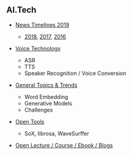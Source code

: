 ## AI.Tech 

* [News Timelines 2019](https://github.com/knlee-voice/AI.Tech/blob/master/NewsTimeline2019.md)  
  * [2018](https://github.com/knlee-voice/AI.Tech/blob/master/NewsTimeline2018.md), [2017](https://github.com/knlee-voice/AI.Tech/blob/master/NewsTimeline2017.md), [2016](https://github.com/knlee-voice/AI.Tech/blob/master/NewsTimeline2016.md)


* [Voice Technology](https://github.com/knlee-voice/AI.Tech/blob/master/VoiceTech.md)
  - ASR
  - TTS
  - Speaker Recognition / Voice Conversion   

* [General Topics & Trends](https://github.com/knlee-voice/AI.Tech/blob/master/TrendsTopics.md)
  - Word Embedding
  - Generative Models
  - Challenges 

* [Open Tools](https://github.com/knlee-voice/AI.Tech/blob/master/OpenTools.md)
  - SoX, librosa, WaveSurffer 
  
* [Open Lecture / Course / Ebook / Blogs](https://github.com/knlee-voice/AI.Tech/blob/master/OpenCourseBook.md)

